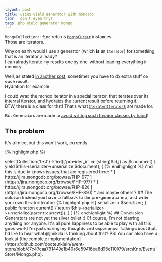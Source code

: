 ```yaml
---
layout: post
title: using yield generator with mongodb
tldr:  don't even try!
tags: php yield generator mongo
---
```


`MongoCollection::find` returns [`MongoCursor`](http://php.net/manual/en/class.mongocursor.php) instances.  
Those are iterators.

Why on earth would I use a generator (which **is** an `Iterator`) for something that is an iterator already?  
I can alrady iterate my results one by one, without loading everything in memory.

Well, as stated [in another post](http://docteurklein.github.io/2014/08/12/yell-at-yield/#the-problem),
sometimes you have to do extra stuff on each result.  
Hydration for example.

I could wrap the mongo iterator in a special iterator, that iterates over its internal iterator, 
and hydrates the current result before returning it.  
BTW, there is a class for that! That's what [`IteratorIterator`s](http://php.net/iteratoriterator) are made for.

But Generators are made to [avoid writing such Iterator classes by hand](http://php.net/manual/en/language.generators.overview.php#language.generators.overview)!

## The problem

It's all nice, but this won't work, currently:


{% highlight php %}
<?php
foreach ((new \MongoDB(new \MongoClient, 'test'))->selectCollection('test')->find(['provider_id' => (string)$id,]) as $document) {
     yield $this->serializer->unserialize($document);
}

{% endhighlight %}

And this is due to known issues, that are registered here:

 * [ https://jira.mongodb.org/browse/PHP-977 ](https://jira.mongodb.org/browse/PHP-977)
 * [ https://jira.mongodb.org/browse/PHP-820 ](https://jira.mongodb.org/browse/PHP-820)
 * and maybe others ?

## The solution

Instead you have to fallback to the pre-generator era, and write your own IteratorIterator:

{% highlight php %}
<?php
final class CursorIterator extends \IteratorIterator
{
    public function __construct(\Traversable $t, $serializer)
    {
        parent::__construct($t);
        $this->serializer = $serializer;
    }

    public function current()
    {
        return $this->serializer->unserialize(parent::current());
    }
}

{% endhighlight %}

## Conclusion

Generators are not yet the silver bullet :)  
Of course, I'm not blaming anything nor anyone. It's all pure happiness to be able to play with all this good work!  
I'm just sharing my thoughts and experience.  
Talking about that, I'd like to hear what @jmikola is thinking about that?  

PS: You can also have a look at [the complete implementation](https://github.com/docteurklein/event-store/blob/87c47caa791449e1b40a6e59416ea8d05e110079/src/Knp/Event/Store/Mongo.php).


